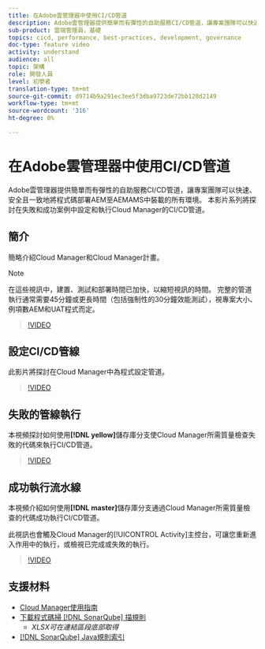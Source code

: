 ```yaml
---
title: 在Adobe雲管理器中使用CI/CD管道
description: Adobe雲管理器提供簡單而有彈性的自助服務CI/CD管道，讓專案團隊可以快速、安全且一致地將程式碼部署AEM至AEMAMS中裝載的所有環境。 本影片系列將探討在失敗和成功案例中設定和執行Cloud Manager的CI/CD管道。
sub-product: 雲端管理員，基礎
topics: cicd, performance, best-practices, development, governance
doc-type: feature video
activity: understand
audience: all
topic: 架構
role: 開發人員
level: 初學者
translation-type: tm+mt
source-git-commit: d9714b9a291ec3ee5f3dba9723de72bb120d2149
workflow-type: tm+mt
source-wordcount: '316'
ht-degree: 0%

---
```



# 在Adobe雲管理器中使用CI/CD管道

Adobe雲管理器提供簡單而有彈性的自助服務CI/CD管道，讓專案團隊可以快速、安全且一致地將程式碼部署AEM至AEMAMS中裝載的所有環境。 本影片系列將探討在失敗和成功案例中設定和執行Cloud Manager的CI/CD管道。

## 簡介

簡略介紹Cloud Manager和Cloud Manager計畫。

>[!NOTE]
>
>在這些視訊中，建置、測試和部署時間已加快，以縮短視訊的時間。 完整的管道執行通常需要45分鐘或更長時間（包括強制性的30分鐘效能測試），視專案大小、例項數AEM和UAT程式而定。

>[!VIDEO](https://video.tv.adobe.com/v/23082/?quality=12&learn=on)

## 設定CI/CD管線

此影片將探討在Cloud Manager中為程式設定管道。

>[!VIDEO](https://video.tv.adobe.com/v/23083/?quality=12&learn=on)

## 失敗的管線執行

本視頻探討如何使用&#x200B;**[!DNL yellow]**&#x200B;儲存庫分支使Cloud Manager所需質量檢查失敗的代碼來執行CI/CD管道。

>[!VIDEO](https://video.tv.adobe.com/v/23084/?quality=12&learn=on)

## 成功執行流水線

本視頻介紹如何使用&#x200B;**[!DNL master]**&#x200B;儲存庫分支通過Cloud Manager所需質量檢查的代碼成功執行CI/CD管道。

此視訊也會觸及Cloud Manager的[!UICONTROL Activity]主控台，可讓您重新進入作用中的執行，或檢視已完成或失敗的執行。

>[!VIDEO](https://video.tv.adobe.com/v/23085/?quality=12&learn=on)

## 支援材料

* [Cloud Manager使用指南](https://helpx.adobe.com/experience-manager/cloud-manager/user-guide.html)
* [下載程式碼掃 [!DNL SonarQube] 描規則](https://helpx.adobe.com/experience-manager/cloud-manager/using/understand-your-test-results.html#CodeQualityTesting)
   * *XLSX可在連結區段底部取得*
* [[!DNL SonarQube] Java規則索引](https://rules.sonarsource.com/java/)
